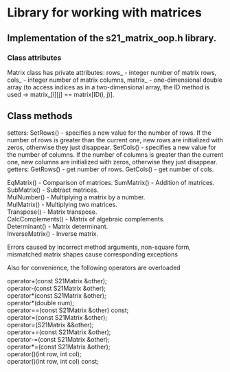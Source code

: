 # Library for working with matrices  
## Implementation of the s21_matrix_oop.h library.
### Class attributes

Matrix class has private attributes:
rows_ - integer number of matrix rows, 
cols_ - integer number of matrix columns,
matrix_ - one-dimensional double array (to access indices as in a two-dimensional array, the ID method is used -> matrix_[i][j] == matrix[ID(i, j)].

## Class methods

setters:
  SetRows() - specifies a new value for the number of rows. If the number of rows is greater than the current one, new rows are initialized with zeros, otherwise they just disappear.
  SetCols() - specifies a new value for the number of columns. If the number of columns is greater than the current one, new columns are initialized with zeros, otherwise they just disappear.
getters:
  GetRows() - get number of rows.
  GetCols() - get number of cols.
 
EqMatrix() - Comparison of matrices.
SumMatrix() - Addition of matrices.  
SubMatrix() - Subtract matrices.  
MulNumber() - Multiplying a matrix by a number.  
MulMatrix() - Multiplying two matrices.  
Transpose() - Matrix transpose.  
CalcComplements() - Matrix of algebraic complements.  
Determinant() - Matrix determinant.  
InverseMatrix() - Inverse matrix.  

Errors caused by incorrect method arguments, non-square form, mismatched matrix shapes cause corresponding exceptions

Also for convenience, the following operators are overloaded

operator+(const S21Matrix &other);  
operator-(const S21Matrix &other);  
operator*(const S21Matrix &other);  
operator*(double num);  
operator==(const S21Matrix &other) const;  
operator=(const S21Matrix &other);  
operator=(S21Matrix &&other);  
operator+=(const S21Matrix &other);  
operator-=(const S21Matrix &other);  
operator*=(const S21Matrix &other);  
operator()(int row, int col);  
operator()(int row, int col) const;  

